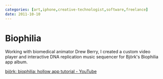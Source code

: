 ```yaml
---
categories: [art,iphone,creative-technologist,software,freelance]
date: 2011-10-10
---
```


# Biophilia

Working with biomedical animator Drew Berry, I created a custom video player and interactive DNA replication music sequencer for Björk's Biophilia app album.

[björk: biophilia: hollow app tutorial - YouTube](https://www.youtube.com/watch?v=aK-M94wOWNE)